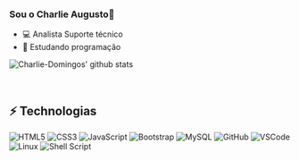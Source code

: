 ###  Sou o Charlie Augusto👋

- 💻 Analista Suporte técnico
- 🌱 Estudando programação

![Charlie-Domingos' github stats](https://github-readme-stats.vercel.app/api?username=Charlie-Domingos)

<div style="display: inline_block"><br>
<h2>⚡ Technologias</h2>
 <div>

![HTML5](https://img.shields.io/badge/-HTML5-E34F26?style=flat-square&logo=html5&logoColor=white)
![CSS3](https://img.shields.io/badge/-CSS3-1572B6?style=flat-square&logo=css3)
![JavaScript](https://img.shields.io/badge/-JavaScript-black?style=flat-square&logo=javascript)
![Bootstrap](https://img.shields.io/badge/-Bootstrap-563D7C?style=flat-square&logo=bootstrap)
![MySQL](https://img.shields.io/badge/-MySQL-4479A1?style=flat-square&logo=mysql&logoColor=white)
![GitHub](https://img.shields.io/badge/-GitHub-181717?style=flat-square&logo=github)
![VSCode](https://img.shields.io/badge/-VSCode-007ACC?style=flat-square&logo=visual-studio-code&logoColor=white)
![Linux](https://img.shields.io/badge/Linux-FCC624?style=for-flat-badge&logo=linux&logoColor=black)
![Shell Script](https://img.shields.io/badge/shell_script-%23121011.svg?style=flat-the-badge&logo=gnu-bash&logoColor=white)
 

  
